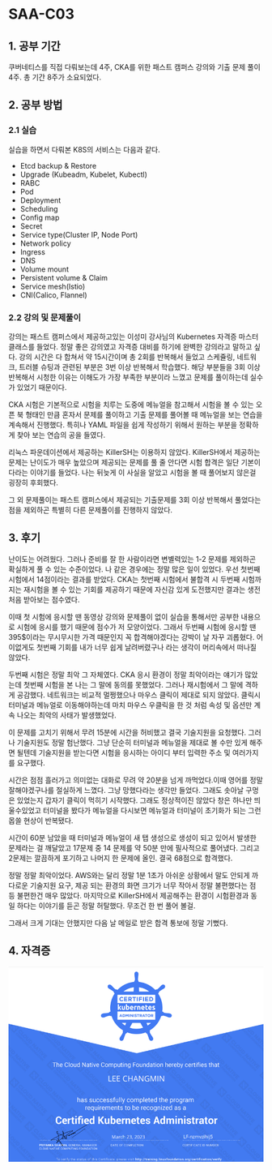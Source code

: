 # SAA-C03

## 1. 공부 기간

 쿠버네티스를 직접 다뤄보는데 4주, CKA를 위한 패스트 캠퍼스 강의와  기출 문제 풀이 4주. 총 기간 8주가 소요되었다.

## 2. 공부 방법

 ### 2.1 실습

 실습을 하면서 다뤄본 K8S의 서비스는 다음과 같다.
 
 + Etcd backup & Restore
 + Upgrade (Kubeadm, Kubelet, Kubectl)
 + RABC
 + Pod
 + Deployment
 + Scheduling
 + Config map
 + Secret
 + Service type(Cluster IP, Node Port)
 + Network policy
 + Ingress
 + DNS
 + Volume mount
 + Persistent volume & Claim
 + Service mesh(Istio)
 + CNI(Calico, Flannel)


 ### 2.2 강의 및 문제풀이

 강의는 패스트 캠퍼스에서 제공하고있는 이성미 강사님의 Kubernetes 자격증 마스터 클래스를 들었다. 정말 좋은 강의였고 자격증 대비를 하기에 완벽한 강의라고 말하고 싶다. 강의 시간은 다 합쳐서 약 15시간이며 총 2회를 반복해서 들었고 스케쥴링, 네트워크, 트러블 슈팅과 관련된 부분은 3번 이상 반복해서 학습했다. 해당 부분들을 3회 이상 반복해서 시청한 이유는 이해도가 가장 부족한 부분이라 느꼈고 문제를 풀이하는데 실수가 있었기 때문이다.

 CKA 시험은 기본적으로 시험을 치루는 도중에 메뉴얼을 참고해서 시험을 볼 수 있는 오픈 북 형태인 만큼 혼자서 문제를 풀이하고 기출 문제를 풀어볼 때 메뉴얼을 보는 연습을 계속해서 진행했다. 특히나 YAML 파일을 쉽게 작성하기 위해서 원하는 부분을 정확하게 찾아 보는 연습의 공을 들였다.

 리눅스 파운데이션에서 제공하는 KillerSH는 이용하지 않았다. KillerSH에서 제공하는 문제는 난이도가 매우 높았으며 제공되는 문제를 풀 줄 안다면 시험 합격은 일단 기본이다라는 이야기를 들었다. 나는 뒤늦게 이 사실을 알았고 시험을 볼 때 풀어보지 않은걸 굉장히 후회했다.

 그 외 문제풀이는 패스트 캠퍼스에서 제공되는 기출문제를 3회 이상 반복해서 풀었다는 점을 제외하곤 특별히 다른 문제풀이를 진행하지 않았다.

 

 ## 3. 후기
 
 난이도는 어려웠다. 그러나 준비를 잘 한 사람이라면 변별력있는 1-2 문제를 제외하곤 확실하게 풀 수 있는 수준이었다. 나 같은 경우에는 정말 많은 일이 있었다. 우선 첫번째 시험에서 14점이라는 결과를 받았다. CKA는 첫번째 시험에서 불합격 시 두번째 시험까지는 재시험을 볼 수 있는 기회를 제공하기 때문에 자신감 있게 도전했지만 결과는 생전 처음 받아보는 점수였다.

 이때 첫 시험에 응시할 땐 동영상 강의와 문제풀이 없이 실습을 통해서만 공부한 내용으로 시험에 응시를 했기 때문에 점수가 저 모양이었다. 그래서 두번째 시험에 응시할 땐 395$이라는 무시무시한 가격 때문인지 꼭 합격해야겠다는 강박이 날 자꾸 괴롭혔다. 어이없게도 첫번째 기회를 내가 너무 쉽게 날려버렸구나 라는 생각이 머리속에서 떠나질 않았다.

 두번째 시험은 정말 최악 그 자체였다. CKA 응시 환경이 정말 최악이라는 얘기가 많았는데 첫번째 시험을 본 나는 그 말에 동의를 못했었다. 그러나 재시험에서 그 말에 격하게 공감했다. 네트워크는 비교적 멀쩡했으나 마우스 클릭이 제대로 되지 않았다. 클릭시 터미널과 메뉴얼로 이동해야하는데 마치 마우스 우클릭을 한 것 처럼 속성 및 옵션만 계속 나오는 최악의 사태가 발생했었다.

 이 문제를 고치기 위해서 무려 15분에 시간을 허비했고 결국 기술지원을 요청했다. 그러나 기술지원도 정말 험난했다. 그냥 단순히 터미널과 메뉴얼을 제대로 볼 수만 있게 해주면 될텐데 기술지원을 받는다면 시험을 응시하는 아이디 부터 입력한 주소 및 여러가지를 요구했다.

 시간은 점점 흘러가고 의미없는 대화로 무려 약 20분을 넘게 까먹었다.이때 영어를 정말 잘해야겠구나를 절실하게 느꼈다. 그냥 망했다라는 생각만 들었다. 그래도 솟아날 구멍은 있었는지 갑자기 클릭이 먹히기 시작했다. 그래도 정상적이진 않았다 창은 하나만 띄울수있었고 터미널을 봤다가 메뉴얼을 다시보면 메뉴얼과 터미널이 초기화가 되는 그런 몹쓸 현상이 반복됐다.

 시간이 60분 남았을 때 터미널과 메뉴얼이 새 탭 생성으로 생성이 되고 있어서 발생한 문제라는 걸 깨달았고 17문제 중 14 문제를 약 50분 만에 필사적으로 풀어냈다. 그리고 2문제는 깔끔하게 포기하고 나머지 한 문제에 올인. 결국 68점으로 합격했다.

 정말 정말 최악이었다. AWS와는 달리 정말 1분 1초가 아쉬운 상황에서 말도 안되게 까다로운 기술지원 요구, 제공 되는 환경의 화면 크기가 너무 작아서 정말 불편했다는 점 등 불편한건 매우 많았다. 마지막으로 KillerSH에서 제공해주는 환경이 시험환경과 동일 하다는 이야기를 듣곤 정말 허탈했다. 무조건 한 번 풀어 볼걸.

 그래서 크게 기대는 안했지만 다음 날 메일로 받은 합격 통보에 정말 기뻤다.  

 ## 4. 자격증

 ![AWS-SAA-C03](/Z.img/Kubernetes-CKA.png)

 







